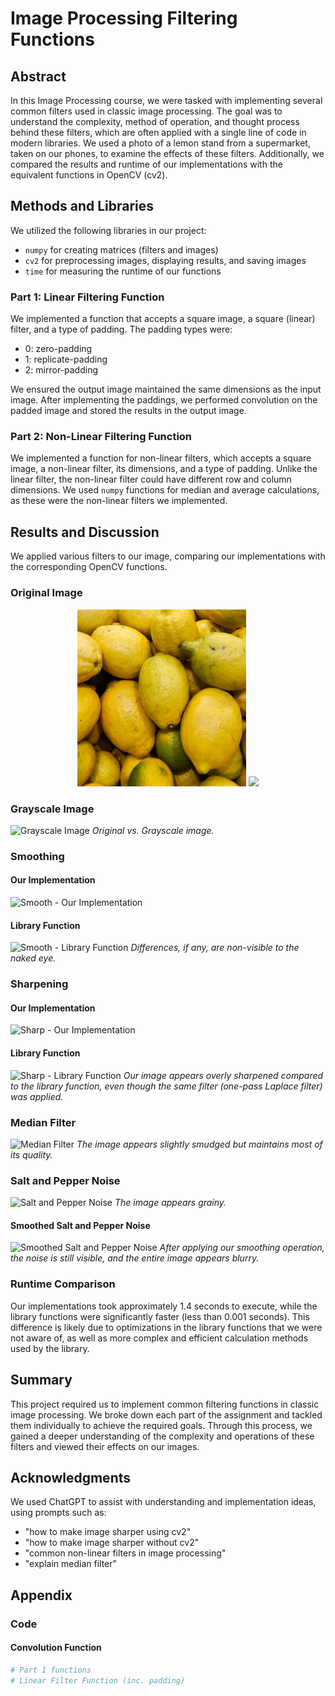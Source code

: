 # Image Processing Filtering Functions

## Abstract
In this Image Processing course, we were tasked with implementing several common filters used in classic image processing. The goal was to understand the complexity, method of operation, and thought process behind these filters, which are often applied with a single line of code in modern libraries. We used a photo of a lemon stand from a supermarket, taken on our phones, to examine the effects of these filters. Additionally, we compared the results and runtime of our implementations with the equivalent functions in OpenCV (cv2).

## Methods and Libraries
We utilized the following libraries in our project:
- `numpy` for creating matrices (filters and images)
- `cv2` for preprocessing images, displaying results, and saving images
- `time` for measuring the runtime of our functions

### Part 1: Linear Filtering Function
We implemented a function that accepts a square image, a square (linear) filter, and a type of padding. The padding types were:
- 0: zero-padding
- 1: replicate-padding
- 2: mirror-padding

We ensured the output image maintained the same dimensions as the input image. After implementing the paddings, we performed convolution on the padded image and stored the results in the output image.

### Part 2: Non-Linear Filtering Function
We implemented a function for non-linear filters, which accepts a square image, a non-linear filter, its dimensions, and a type of padding. Unlike the linear filter, the non-linear filter could have different row and column dimensions. We used `numpy` functions for median and average calculations, as these were the non-linear filters we implemented.

## Results and Discussion
We applied various filters to our image, comparing our implementations with the corresponding OpenCV functions.

### Original Image
<p align="center">
<img src="images/lemons.jpg" width="270px">
<img src="images/gray_img" width="270px">
</p>

### Grayscale Image
![Grayscale Image](images/grayscale.jpg)
*Original vs. Grayscale image.*

### Smoothing
#### Our Implementation
![Smooth - Our Implementation](images/smooth_our.jpg)

#### Library Function
![Smooth - Library Function](images/smooth_library.jpg)
*Differences, if any, are non-visible to the naked eye.*

### Sharpening
#### Our Implementation
![Sharp - Our Implementation](images/sharp_our.jpg)

#### Library Function
![Sharp - Library Function](images/sharp_library.jpg)
*Our image appears overly sharpened compared to the library function, even though the same filter (one-pass Laplace filter) was applied.*

### Median Filter
![Median Filter](images/median.jpg)
*The image appears slightly smudged but maintains most of its quality.*

### Salt and Pepper Noise
![Salt and Pepper Noise](images/salt_pepper.jpg)
*The image appears grainy.*

#### Smoothed Salt and Pepper Noise
![Smoothed Salt and Pepper Noise](images/smoothed_salt_pepper.jpg)
*After applying our smoothing operation, the noise is still visible, and the entire image appears blurry.*

### Runtime Comparison
Our implementations took approximately 1.4 seconds to execute, while the library functions were significantly faster (less than 0.001 seconds). This difference is likely due to optimizations in the library functions that we were not aware of, as well as more complex and efficient calculation methods used by the library.

## Summary
This project required us to implement common filtering functions in classic image processing. We broke down each part of the assignment and tackled them individually to achieve the required goals. Through this process, we gained a deeper understanding of the complexity and operations of these filters and viewed their effects on our images.

## Acknowledgments
We used ChatGPT to assist with understanding and implementation ideas, using prompts such as:
- "how to make image sharper using cv2"
- "how to make image sharper without cv2"
- "common non-linear filters in image processing"
- "explain median filter"

## Appendix
### Code
#### Convolution Function
```python
# Part 1 functions
# Linear Filter Function (inc. padding)
